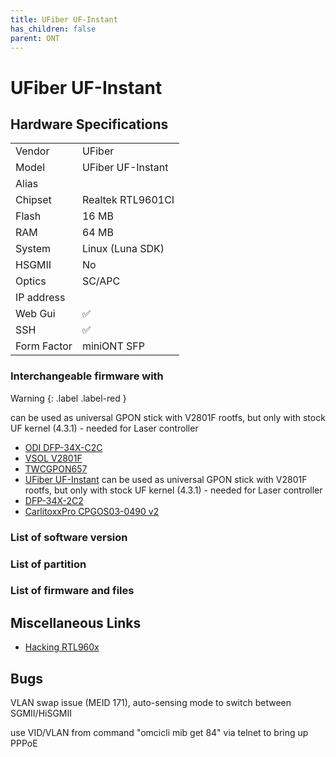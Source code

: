 ```yaml
---
title: UFiber UF-Instant
has_children: false
parent: ONT
---
```


# UFiber UF-Instant

## Hardware Specifications

|          |               |
|-------------|-------------------------------------------------|
| Vendor   | UFiber        |
| Model    |  UFiber UF-Instant      |
| Alias | |
| Chipset  | Realtek RTL9601CI |
| Flash | 16 MB |
| RAM | 64 MB |
| System | Linux (Luna SDK) |
| HSGMII | No |
| Optics | SC/APC |
| IP address |   |
| Web Gui | ✅ |
| SSH | ✅ |
| Form Factor | miniONT SFP |

### Interchangeable firmware with

Warning
{: .label .label-red }

can be used as universal GPON stick with V2801F rootfs, but only with stock UF kernel (4.3.1) - needed for Laser controller

- [ODI DFP-34X-C2C](ont-ODI-DFP-34X-C2C)
- [VSOL V2801F](ont-vsol-V2801F)
- [TWCGPON657](ont-TWCGPON657)
- [UFiber UF-Instant](ont-UFiber-UF-Instant) can be used as universal GPON stick with V2801F rootfs, but only with stock UF kernel (4.3.1) - needed for Laser controller
- [DFP-34X-2C2](ont-DFP-34X-2C2)
- [CarlitoxxPro CPGOS03-0490 v2](ont-CarlitoxxPro-CPGOS03-0490-v2)

### List of software version
### List of partition
### List of firmware and files
## Miscellaneous Links

- [Hacking RTL960x](https://github.com/Anime4000/RTL960x)

## Bugs

VLAN swap issue (MEID 171), auto-sensing mode to switch between SGMII/HiSGMII

use VID/VLAN from command "omcicli mib get 84" via telnet to bring up PPPoE


